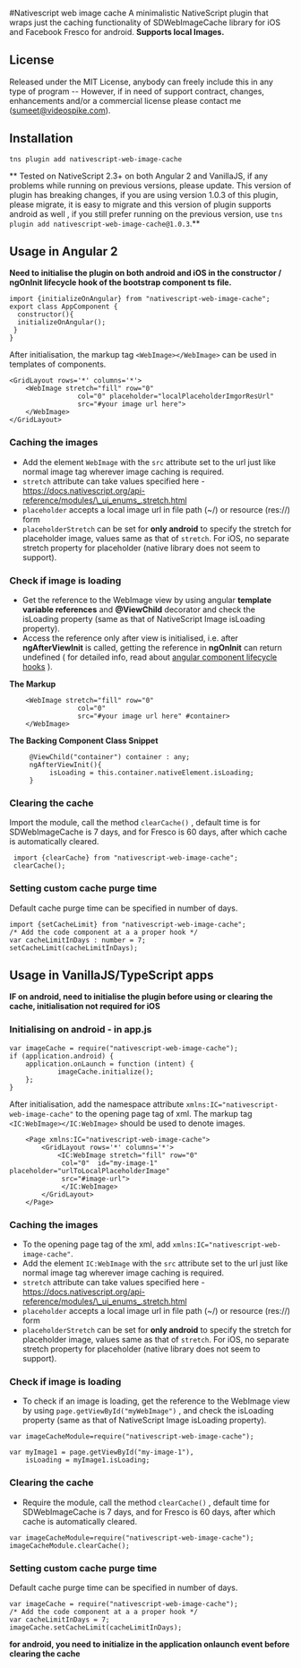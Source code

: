 

#Nativescript web image cache
A minimalistic NativeScript plugin that wraps just the caching functionality of  SDWebImageCache library for iOS and Facebook Fresco for android.
**Supports local Images.**

## License
Released under the MIT License, anybody can freely include this in any type of program -- However, if in need of support contract, changes, enhancements and/or a commercial license please contact me (sumeet@videospike.com).

## Installation 

    tns plugin add nativescript-web-image-cache

** Tested on NativeScript 2.3+ on both Angular 2 and VanillaJS, if any problems while running on previous versions, please update. This version of plugin has breaking changes, if you are using version 1.0.3 of this plugin, please migrate, it is easy to migrate and this version of plugin supports android as well , if you still prefer running on the previous version, use `tns plugin add nativescript-web-image-cache@1.0.3`.**

## Usage in Angular 2

**Need to initialise the plugin on both android and iOS in the constructor / ngOnInit lifecycle hook of the bootstrap component ts file.**

    import {initializeOnAngular} from "nativescript-web-image-cache";
    export class AppComponent {
      constructor(){
      initializeOnAngular();
     }
    }
After initialisation, the markup tag `<WebImage></WebImage>` can be used in templates of components.

    <GridLayout rows='*' columns='*'>
        <WebImage stretch="fill" row="0"
                     col="0" placeholder="localPlaceholderImgorResUrl"
                     src="#your image url here">
        </WebImage>
    </GridLayout>

### Caching the images

 - Add the element `WebImage`  with the `src` attribute set to the url just like normal image tag wherever image caching is required.   
 - `stretch` attribute can take values specified here
   -https://docs.nativescript.org/api-reference/modules/\_ui_enums_.stretch.html
 - `placeholder` accepts a local image url in file path (~/) or resource (res://) form
 - `placeholderStretch` can be set for **only android** to specify the stretch for placeholder image, values same as that of `stretch`. For iOS, no separate stretch property for placeholder (native library does not seem to support).
  
 
### Check if image is loading 

- Get the reference to the WebImage view by using angular **template variable references** and **@ViewChild** decorator and check the isLoading property (same as that of NativeScript Image isLoading property). 
- Access the reference only after view is initialised, i.e. after **ngAfterViewInit** is called, getting the reference in **ngOnInit** can return undefined ( for detailed info, read about [angular component lifecycle hooks](https://angular.io/docs/ts/latest/guide/lifecycle-hooks.html) ).

**The Markup**

        <WebImage stretch="fill" row="0"
                     col="0"
                     src="#your image url here" #container>
        </WebImage>

**The Backing Component Class Snippet**

         @ViewChild("container") container : any;
	     ngAfterViewInit(){
	          isLoading = this.container.nativeElement.isLoading;
	     }



### Clearing the cache

Import the module, call the method `clearCache()`  , default time is for SDWebImageCache is 7 days, and for Fresco is 60 days,  after which cache is automatically cleared.


     import {clearCache} from "nativescript-web-image-cache";
     clearCache();

### Setting custom cache purge time
Default cache purge time can be specified in number of days.
    
    import {setCacheLimit} from "nativescript-web-image-cache";
	/* Add the code component at a a proper hook */
    var cacheLimitInDays : number = 7;
    setCacheLimit(cacheLimitInDays);

## Usage in VanillaJS/TypeScript apps 

**IF on android, need to initialise the plugin before using or clearing the cache, initialisation not required for iOS**

### Initialising on android - in app.js

    var imageCache = require("nativescript-web-image-cache");
    if (application.android) {
        application.onLaunch = function (intent) {
                imageCache.initialize();
        };
    }

After initialisation, add the namespace attribute    `xmlns:IC="nativescript-web-image-cache"` to the opening page tag of xml. The markup tag `<IC:WebImage></IC:WebImage>` should be used to denote images.

```
    <Page xmlns:IC="nativescript-web-image-cache">
        <GridLayout rows='*' columns='*'> 
            <IC:WebImage stretch="fill" row="0"
             col="0"  id="my-image-1" placeholder="urlToLocalPlaceholderImage" 
             src="#image-url">
             </IC:WebImage>  
        </GridLayout>
    </Page>
```

### Caching the images

 - To the opening page tag of the xml, add
   `xmlns:IC="nativescript-web-image-cache"`.
 - Add the element `IC:WebImage`  with the `src` attribute set to the url just like normal image tag wherever image caching is required.   
 - `stretch` attribute can take values specified here
   -https://docs.nativescript.org/api-reference/modules/\_ui_enums_.stretch.html
 - `placeholder` accepts a local image url in file path (~/) or resource (res://) form
 - `placeholderStretch` can be set for **only android** to specify the stretch for placeholder image, values same as that of `stretch`. For iOS, no separate stretch property for placeholder (native library does not seem to support).

### Check if image is loading 

 - To check if an image is loading, get the reference to the WebImage view by using `page.getViewById("myWebImage")` , and check the isLoading property (same as that of NativeScript Image isLoading property).

```
var imageCacheModule=require("nativescript-web-image-cache");

var myImage1 = page.getViewById("my-image-1"),
    isLoading = myImage1.isLoading; 

```


### Clearing the cache

- Require the module, call the method `clearCache()`  , default time for SDWebImageCache is 7 days, and for Fresco is 60 days,  after which cache is automatically cleared.
```
var imageCacheModule=require("nativescript-web-image-cache");
imageCacheModule.clearCache();
```

### Setting custom cache purge time

Default cache purge time can be specified in number of days.
    
    var imageCache = require("nativescript-web-image-cache");
   	/* Add the code component at a a proper hook */
    var cacheLimitInDays = 7;
    imageCache.setCacheLimit(cacheLimitInDays);


**for android, you need to initialize in the application onlaunch event before clearing the cache**

 








